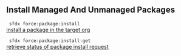 ## Install Managed And Unmanaged Packages



``` sfdx force:package:install```   
 [install a package in the target org](./installmanagedandunmanagedpackages)

``` sfdx force:package:install:get```   
 [retrieve status of package install request](./installmanagedandunmanagedpackages)

